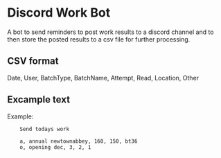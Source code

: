 # Discord Work Bot

A bot to send reminders to post work results to a discord channel and to then store the posted results to a csv file for further processing.


## CSV format

Date, User, BatchType, BatchName, Attempt, Read, Location, Other


## Excample text

Example:

        Send todays work

        a, annual newtownabbey, 160, 150, bt36
        o, opening dec, 3, 2, 1
